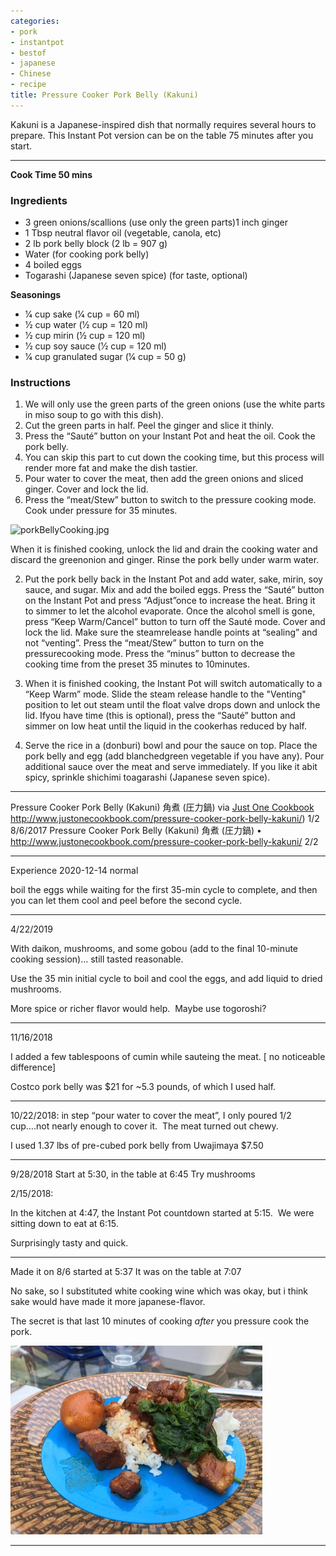 ```yaml
---
categories:
- pork
- instantpot
- bestof
- japanese
- Chinese
- recipe
title: Pressure Cooker Pork Belly (Kakuni)
---
```


Kakuni is a Japanese-inspired dish that normally requires several hours to prepare. This Instant Pot version can be on the table 75 minutes after you start.

***

**Cook Time 50 mins**


### Ingredients

- 3 green onions/scallions (use only the green parts)1 inch ginger
- 1 Tbsp neutral flavor oil (vegetable, canola, etc)
- 2 lb pork belly block (2 lb = 907 g)
- Water (for cooking pork belly)
- 4 boiled eggs
-  Togarashi (Japanese seven spice) (for taste, optional)

**Seasonings**
- 1⁄4 cup sake (1⁄4 cup = 60 ml)
- 1⁄2 cup water (1⁄2 cup = 120 ml)
- 1⁄2 cup mirin (1⁄2 cup = 120 ml)
- 1⁄2 cup soy sauce (1⁄2 cup = 120 ml)
- 1⁄4 cup granulated sugar (1⁄4 cup = 50 g)

### Instructions

1. We will only use the green parts of the green onions (use the white parts in miso soup to go with this dish).
2. Cut the green parts in half. Peel the ginger and slice it thinly.
3. Press the “Sauté” button on your Instant Pot and heat the oil. Cook the pork belly.
4. You can skip this part to cut down the cooking time, but this process will render more fat and make the dish tastier.
5. Pour water to cover the meat, then add the green onions and sliced ginger. Cover and lock the lid. 
6. Press the “meat/Stew” button to switch to the pressure cooking mode. Cook under pressure for 35 minutes.


![porkBellyCooking.jpg](porkBellyCooking.jpg)

When it is finished cooking, unlock the lid and drain the cooking water and discard the greenonion and ginger. Rinse the pork belly under warm water.

2. Put the pork belly back in the Instant Pot and add water, sake, mirin, soy sauce, and sugar. Mix and add the boiled eggs. Press the “Sauté” button on the Instant Pot and press “Adjust”once to increase the heat. Bring it to simmer to let the alcohol evaporate. Once the alcohol smell is gone, press “Keep Warm/Cancel” button to turn off the Sauté mode. Cover and lock the lid. Make sure the steamrelease handle points at “sealing” and not “venting”. Press the “meat/Stew” button to turn on the pressurecooking mode. Press the “minus” button to decrease the cooking time from the preset 35 minutes to 10minutes.

3. When it is finished cooking, the Instant Pot will switch automatically to a “Keep Warm” mode. Slide the steam release handle to the "Venting" position to let out steam until the float valve drops down and unlock the lid. Ifyou have time (this is optional), press the “Sauté” button and simmer on low heat until the liquid in the cookerhas reduced by half.

4. Serve the rice in a (donburi) bowl and pour the sauce on top. Place the pork belly and egg (add blanchedgreen vegetable if you have any). Pour additional sauce over the meat and serve immediately. If you like it abit spicy, sprinkle shichimi toagarashi (Japanese seven spice).

***

Pressure Cooker Pork Belly (Kakuni) 角煮 (圧力鍋)
via [Just One Cookbook]()
http://www.justonecookbook.com/pressure-cooker-pork-belly-kakuni/) 1/2
8/6/2017 Pressure Cooker Pork Belly (Kakuni) 角煮 (圧力鍋) • 
http://www.justonecookbook.com/pressure-cooker-pork-belly-kakuni/ 2/2


***
 Experience
2020-12-14 normal

boil the eggs while waiting for the first 35-min cycle to complete, and then you can let them cool and peel before the second cycle.

* * *

4/22/2019

With daikon, mushrooms, and some gobou (add to the final 10-minute cooking session)… still tasted reasonable.

Use the 35 min initial cycle to boil and cool the eggs, and add liquid to dried mushrooms.

More spice or richer flavor would help.  Maybe use togoroshi?

* * *

11/16/2018

I added a few tablespoons of cumin while sauteing the meat. [ no noticeable difference]

Costco pork belly was $21 for ~5.3 pounds, of which I used half.

* * *

10/22/2018: in step “pour water to cover the meat”, I only poured 1/2 cup….not nearly enough to cover it.  The meat turned out chewy.

I used 1.37 lbs of pre-cubed pork belly from Uwajimaya $7.50

* * *

9/28/2018
Start at 5:30, in the table at 6:45
Try mushrooms

2/15/2018:

In the kitchen at 4:47, the Instant Pot countdown started at 5:15.  We were sitting down to eat at 6:15.

Surprisingly tasty and quick.

* * *

Made it on 8/6
started at 5:37
It was on the table at 7:07

No sake, so I substituted white cooking wine which was okay, but i think sake would have made it more japanese-flavor.

The secret is that last 10 minutes of cooking *after* you pressure cook the pork.

![IMG_1117.jpg](IMG_1117.jpg)

* * *